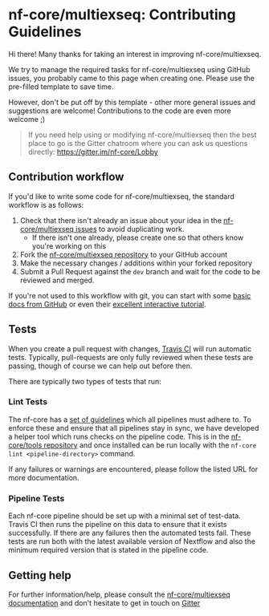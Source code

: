 # nf-core/multiexseq: Contributing Guidelines

Hi there! Many thanks for taking an interest in improving nf-core/multiexseq.

We try to manage the required tasks for nf-core/multiexseq using GitHub issues, you probably came to this page when creating one. Please use the pre-filled template to save time.

However, don't be put off by this template - other more general issues and suggestions are welcome! Contributions to the code are even more welcome ;)

> If you need help using or modifying nf-core/multiexseq then the best place to go is the Gitter chatroom where you can ask us questions directly: https://gitter.im/nf-core/Lobby

## Contribution workflow
If you'd like to write some code for nf-core/multiexseq, the standard workflow
is as follows:

1. Check that there isn't already an issue about your idea in the
   [nf-core/multiexseq issues](https://github.com/nf-core/multiexseq/issues) to avoid
   duplicating work.
    * If there isn't one already, please create one so that others know you're working on this
2. Fork the [nf-core/multiexseq repository](https://github.com/nf-core/multiexseq) to your GitHub account
3. Make the necessary changes / additions within your forked repository
4. Submit a Pull Request against the `dev` branch and wait for the code to be reviewed and merged.

If you're not used to this workflow with git, you can start with some [basic docs from GitHub](https://help.github.com/articles/fork-a-repo/) or even their [excellent interactive tutorial](https://try.github.io/).


## Tests
When you create a pull request with changes, [Travis CI](https://travis-ci.org/) will run automatic tests.
Typically, pull-requests are only fully reviewed when these tests are passing, though of course we can help out before then.

There are typically two types of tests that run:

### Lint Tests
The nf-core has a [set of guidelines](http://nf-co.re/guidelines) which all pipelines must adhere to.
To enforce these and ensure that all pipelines stay in sync, we have developed a helper tool which runs checks on the pipeline code. This is in the [nf-core/tools repository](https://github.com/nf-core/tools) and once installed can be run locally with the `nf-core lint <pipeline-directory>` command.

If any failures or warnings are encountered, please follow the listed URL for more documentation.

### Pipeline Tests
Each nf-core pipeline should be set up with a minimal set of test-data.
Travis CI then runs the pipeline on this data to ensure that it exists successfully.
If there are any failures then the automated tests fail.
These tests are run both with the latest available version of Nextflow and also the minimum required version that is stated in the pipeline code.

## Getting help
For further information/help, please consult the [nf-core/multiexseq documentation](https://github.com/nf-core/multiexseq#documentation) and don't hesitate to get in touch on [Gitter](https://gitter.im/nf-core/Lobby)

